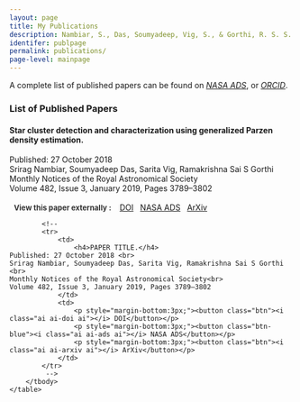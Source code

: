 ```yaml
---
layout: page
title: My Publications
description: Nambiar, S., Das, Soumyadeep, Vig, S., & Gorthi, R. S. S. (2019). Star cluster detection and characterization using generalized Parzen density estimation. MNRAS.
identifer: publpage
permalink: publications/
page-level: mainpage
---
```


A complete list of published papers can be found on
<a  href="{{ 'https://ui.adsabs.harvard.edu/search/p_=0&q=orcid%3A0000-0002-3493-6638&sort=date%20desc%2C%20bibcode%20desc' | absolute_url }}" target="_blank" rel="noopener noreferrer" ><i class="ai ai-ads">NASA ADS</i></a>, or <a href="{{ 'https://orcid.org/0000-0002-3493-6638' | absolute_url }}" target="_blank" rel="noopener noreferrer"><i class="ai ai-orcid">ORCID</i></a>.

<h3>List of Published Papers</h3>
<div class="table-wrapper">
    <table>
        <tbody>
            <tr>
                <h4>Star cluster detection and characterization using generalized Parzen density estimation.</h4>
                Published: 27 October 2018 <br>
                Srirag Nambiar, Soumyadeep Das, Sarita Vig, Ramakrishna Sai S Gorthi <br>
                Monthly Notices of the Royal Astronomical Society<br>
                Volume 482, Issue 3, January 2019, Pages 3789–3802
                <br><br>
                <span style="display: inline;">
                    <i class="fa fa-paper-plane"></i>&nbsp;&nbsp;<span style="color: #333333; font-size: small;" ><b>View this paper externally : </b></span>&nbsp;&nbsp;
                    <a href="{{ 'https://doi.org/10.1093/mnras/sty2851' | absolute_url }}" target="_blank" rel="noopener noreferrer" class="button small">DOI</a>&nbsp;&nbsp;
                    <a href="{{ 'https://ui.adsabs.harvard.edu/abs/2019MNRAS.482.3789N/abstract'  | absolute_url }}" target="_blank"  rel="noopener noreferrer" class="button small">NASA ADS</a>&nbsp;&nbsp;
                    <a href="{{ 'https://arxiv.org/abs/1810.11879'  | absolute_url }}" target="_blank" rel="noopener noreferrer"  class="button small">ArXiv</a>&nbsp;&nbsp;
                </span>
            </tr>

            <!-- 
            <tr>
                <td>
                    <h4>PAPER TITLE.</h4>
    Published: 27 October 2018 <br>
    Srirag Nambiar, Soumyadeep Das, Sarita Vig, Ramakrishna Sai S Gorthi <br>
    Monthly Notices of the Royal Astronomical Society<br>
    Volume 482, Issue 3, January 2019, Pages 3789–3802
                </td>
                <td>
                    <p style="margin-bottom:3px;"><button class="btn"><i class="ai ai-doi ai"></i> DOI</button></p>
                    <p style="margin-bottom:3px;"><button class="btn-blue"><i class="ai ai-ads ai"></i> NASA ADS</button></p>
                    <p style="margin-bottom:3px;"><button class="btn"><i class="ai ai-arxiv ai"></i> ArXiv</button></p>
                </td>
            </tr>
             -->
        </tbody>
    </table>
</div>
